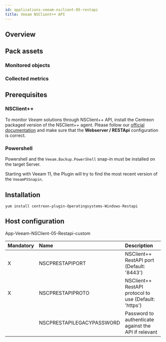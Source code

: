 ```yaml
---
id: applications-veeam-nsclient-05-restapi
title: Veeam NSClient++ API
---
```


## Overview

## Pack assets

### Monitored objects

### Collected metrics

## Prerequisites

### NSClient++

To monitor *Veeam* solutions through NSClient++ API, install the Centreon packaged version 
of the NSClient++ agent. Please follow our [official documentation](../plugin-packs/tutorials/centreon-nsclient-tutorial.html) 
and make sure that the **Webserver / RESTApi** configuration is correct. 

### Powershell 

Powershell and the `Veeam.Backup.PowerShell` snap-in must be installed
on the target Server. 

Starting with Veeam 11, the Plugin will try to find the most recent version of 
the `VeeamPSSnapin`. 

## Installation 

``` shell
yum install centreon-plugin-Operatingsystems-Windows-Restapi
```

## Host configuration

App-Veeam-NSClient-05-Restapi-custom

| Mandatory | Name                      | Description                                           |
|:----------|:--------------------------|:------------------------------------------------------|
| X         | NSCPRESTAPIPORT           | NSClient++ RestAPI port (Default: '8443')             |
| X         | NSCPRESTAPIPROTO          | NSClient++ RestAPI protocol to use (Default: 'https') |
|           | NSCPRESTAPILEGACYPASSWORD | Password to authenticate against the API if relevant  |